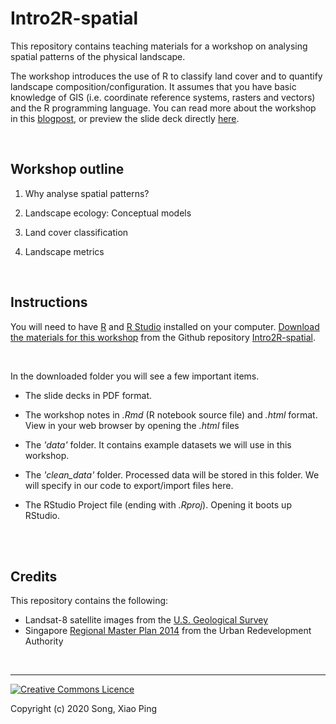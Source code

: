 # Intro2R-spatial

This repository contains teaching materials for a workshop on analysing spatial patterns of the physical landscape. 

The workshop introduces the use of R to classify land cover and to quantify landscape composition/configuration. It assumes that you have basic knowledge of GIS (i.e. coordinate reference systems, rasters and vectors) and the R programming language. You can read more about the workshop in this [blogpost](https://xp-song.github.io/posts/intro2r-spatial/), or preview the slide deck directly [here](https://xp-song.github.io/resources/intro2r_spatial/slides#1).

<br>

## Workshop outline

1. Why analyse spatial patterns?

2. Landscape ecology: Conceptual models

3. Land cover classification

4. Landscape metrics

<br>

## Instructions

You will need to have [R](https://cran.r-project.org) and [R Studio](https://www.rstudio.com/products/rstudio/download/#download) installed on your computer. [Download the materials for this workshop](https://github.com/xp-song/Intro2R-spatial/archive/master.zip) from the Github repository [Intro2R-spatial](https://github.com/xp-song/Intro2R-spatial). 

<br>

In the downloaded folder you will see a few important items. 

* The slide decks in PDF format.

* The workshop notes in _.Rmd_ (R notebook source file) and _.html_ format. View in your web browser by opening the _.html_ files   

* The _'data'_ folder. It contains example datasets we will use in this workshop.

* The _'clean_data'_ folder. Processed data will be stored in this folder. We will specify in our code to export/import files here. 

* The RStudio Project file (ending with _.Rproj_). Opening it boots up RStudio. 


<br>

<br>

## Credits

This repository contains the following:

- Landsat-8 satellite images from the [U.S. Geological Survey](https://earthexplorer.usgs.gov/)
- Singapore [Regional Master Plan 2014](https://data.gov.sg/dataset/master-plan-2014-region-boundary-web) from the Urban Redevelopment Authority

<br>

---

<a rel="license" href="http://creativecommons.org/licenses/by-nc-sa/4.0/"><img alt="Creative Commons Licence" style="border-width:0" src="https://i.creativecommons.org/l/by-nc-sa/4.0/88x31.png" /></a>

Copyright (c) 2020 Song, Xiao Ping

